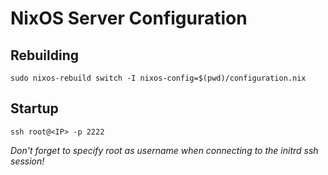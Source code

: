 # NixOS Server Configuration

## Rebuilding

`sudo nixos-rebuild switch -I nixos-config=$(pwd)/configuration.nix`

## Startup
`ssh root@<IP> -p 2222`

*Don't forget to specify root as username when connecting to the initrd ssh session!*

